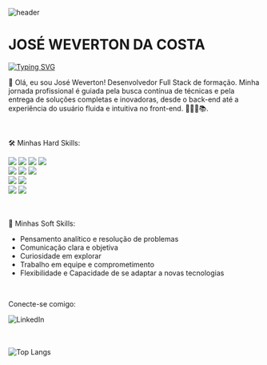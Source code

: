 
![header](https://capsule-render.vercel.app/api?type=waving&&color=154c79&height=120&section=header&fontSize=90)

# JOSÉ WEVERTON DA COSTA

[![Typing SVG](https://readme-typing-svg.demolab.com?font=Fira+Code&pause=1000&color=154C79&multiline=true&random=false&width=435&height=90&lines=Desenvolvedor+de+software%3A;Front-end+%7C+Back-end;Banco+de+dados)](https://git.io/typing-svg)
<p>👋 Olá, eu sou José Weverton! Desenvolvedor Full Stack de formação. Minha jornada profissional é guiada pela busca contínua de técnicas e pela entrega de soluções completas e inovadoras, desde o back-end até a experiência do usuário fluida e intuitiva no front-end. 👨🏻‍💻📚.</p><br>

<p>🛠️ Minhas Hard Skills:</p>

<div>
<img src="https://img.shields.io/badge/HTML5-E34F26?style=for-the-badge&logo=html5&logoColor=white" />
<img src="https://img.shields.io/badge/CSS3-1572B6?style=for-the-badge&logo=css3&logoColor=white" />
<img src="https://img.shields.io/badge/Sass-CC6699?style=for-the-badge&logo=sass&logoColor=white" />
<img src="https://img.shields.io/badge/JavaScript-F7DF1E?style=for-the-badge&logo=javascript&logoColor=black" />
</div>
<div>
<img src="https://img.shields.io/badge/React-20232A?style=for-the-badge&logo=react&logoColor=61DAFB" />
<img src="https://img.shields.io/badge/jQuery-0769AD?style=for-the-badge&logo=jquery&logoColor=white" />
<img src="https://img.shields.io/badge/Bootstrap-563D7C?style=for-the-badge&logo=bootstrap&logoColor=white" />
</div>
<div>
<img src="https://img.shields.io/badge/Node.js-43853D?style=for-the-badge&logo=node.js&logoColor=white" />
<img src="https://img.shields.io/badge/Express.js-404D59?style=for-the-badge" />
</div>
<div>
<img src="https://img.shields.io/badge/PostgreSQL-316192?style=for-the-badge&logo=postgresql&logoColor=white" />
<img src="https://img.shields.io/badge/MySQL-005C84?style=for-the-badge&logo=mysql&logoColor=white" />
</div> <br><br>

<p>🤝 Minhas Soft Skills:</p>

<ul>
  <li>Pensamento analítico e resolução de problemas</li>
  <li>Comunicação clara e objetiva</li>
  <li>Curiosidade em explorar</li>
  <li>Trabalho em equipe e comprometimento</li>
  <li>Flexibilidade e Capacidade de se adaptar a novas tecnologias</li>
</ul>
<br>

<p>Conecte-se comigo:</p>

<a href="https://www.linkedin.com/in/weverton-costa/">
<img align="left" alt="LinkedIn" src="https://img.shields.io/badge/LinkedIn-0077B5?style=for-the-badge&logo=linkedin&logoColor=white" >
</a>
<br><br><br>

<!--![Jose Weverton Stats](https://github-readme-stats.vercel.app/api?username=joseweverton&show_icons=true&theme=transparent)-->

<!--[![Top Langs](https://github-readme-stats.vercel.app/api/top-langs/?username=anuraghazra)](https://github.com/anuraghazra/github-readme-stats) -->

![Top Langs](https://github-readme-stats.vercel.app/api/top-langs/?username=joseweverton&layout=compact)



